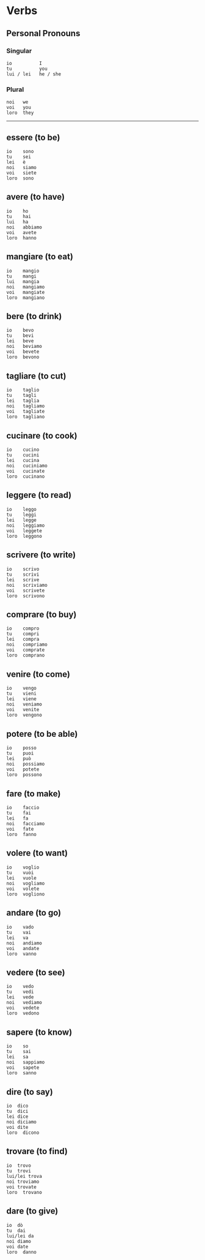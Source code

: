 # Verbs


## Personal Pronouns

### Singular

    io          I
    tu          you
    lui / lei   he / she

### Plural

    noi   we
    voi   you
    loro  they

---

## essere (to be)

    io    sono
    tu    sei
    lei   è
    noi   siamo
    voi   siete
    loro  sono


## avere (to have)

    io    ho
    tu    hai
    lui   ha
    noi   abbiamo
    voi   avete
    loro  hanno


## mangiare (to eat)

    io    mangio
    tu    mangi
    lui   mangia
    noi   mangiamo
    voi   mangiate
    loro  mangiano


## bere (to drink)

    io    bevo
    tu    bevi
    lei   beve
    noi   beviamo
    voi   bevete
    loro  bevono


## tagliare (to cut)

    io    taglio
    tu    tagli
    lei   taglia
    noi   tagliamo
    voi   tagliate
    loro  tagliano


## cucinare (to cook)

    io    cucino
    tu    cucini
    lei   cucina
    noi   cuciniamo
    voi   cucinate
    loro  cucinano


## leggere (to read)

    io    leggo
    tu    leggi
    lei   legge
    noi   leggiamo
    voi   leggete
    loro  leggono


## scrivere (to write)

    io    scrivo
    tu    scrivi
    lei   scrive
    noi   scriviamo
    voi   scrivete
    loro  scrivono


## comprare (to buy)

    io    compro
    tu    compri
    lei   compra
    noi   compriamo
    voi   comprate
    loro  comprano


## venire (to come)

    io    vengo
    tu    vieni
    lei   viene
    noi   veniamo
    voi   venite
    loro  vengono


## potere (to be able)

    io    posso
    tu    puoi
    lei   può
    noi   possiamo
    voi   potete
    loro  possono


## fare (to make)

    io    faccio
    tu    fai
    lei   fa
    noi   facciamo
    voi   fate
    loro  fanno


## volere (to want)

    io    voglio
    tu    vuoi
    lei   vuole
    noi   vogliamo
    voi   volete
    loro  vogliono


## andare (to go)

    io    vado
    tu    vai
    lei   va
    noi   andiamo
    voi   andate
    loro  vanno


## vedere (to see)

    io    vedo
    tu    vedi
    lei   vede
    noi   vediamo
    voi   vedete
    loro  vedono


## sapere (to know)

    io    so
    tu    sai
    lei   sa
    noi   sappiamo
    voi   sapete
    loro  sanno


## dire (to say)

    io  dico
    tu  dici
    lei dice
    noi diciamo
    voi dite
    loro  dicono


## trovare (to find)

    io  trovo
    tu  trovi
    lui/lei trova
    noi troviamo
    voi trovate
    loro  trovano


## dare (to give)

    io  dò
    tu  dai
    lui/lei da
    noi diamo
    voi date
    loro  danno

